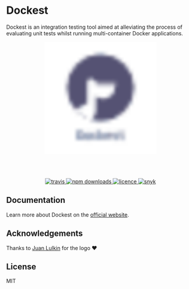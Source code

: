 # Dockest

Dockest is an integration testing tool aimed at alleviating the process of evaluating unit tests whilst running multi-container Docker applications.

<p align="center">
  <a href='https://erikengervall.github.io/dockest/'><img alt="dockest logo" width="300px" src="https://raw.githubusercontent.com/erikengervall/dockest/master/tools/logo/logo.svg"></a>
</p>

<br>
<br>

<p align="center">
  <a href="https://travis-ci.com/erikengervall/dockest">
    <img alt="travis" src="https://img.shields.io/travis/com/erikengervall/dockest.svg?style=flat">
  </a>
  <a href="https://www.npmjs.com/package/dockest">
    <img alt="npm downloads" src="https://img.shields.io/npm/dm/dockest.svg?style=flat">
  </a>
  <a href="https://github.com/erikengervall/dockest/blob/master/LICENSE">
    <img alt="licence" src="https://img.shields.io/npm/l/dockest.svg?style=flat">
  </a>
  <a href="https://snyk.io/test/github/erikengervall/dockest">
    <img alt="snyk" src="https://snyk.io/test/github/erikengervall/dockest/badge.svg">
  </a>
<p>

## Documentation

Learn more about Dockest on the [official website](https://erikengervall.github.io/dockest/).

## Acknowledgements

Thanks to [Juan Lulkin](https://github.com/joaomilho) for the logo ❤️

## License

MIT
